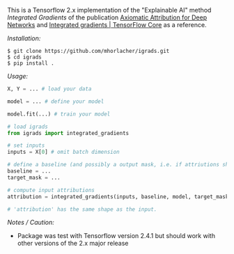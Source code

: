 This is a Tensorflow 2.x implementation of the "Explainable AI" method *Integrated Gradients* of the publication [Axiomatic Attribution for Deep Networks](https://arxiv.org/abs/1703.01365) and [Integrated gradients | TensorFlow Core](https://www.tensorflow.org/tutorials/interpretability/integrated_gradients) as a reference. 


*Installation:*
```
$ git clone https://github.com/mhorlacher/igrads.git
$ cd igrads
$ pip install .
```

*Usage:*
```python
X, Y = ... # load your data

model = ... # define your model

model.fit(...) # train your model

# load igrads
from igrads import integrated_gradients

# set inputs
inputs = X[0] # omit batch dimension

# define a baseline (and possibly a output mask, i.e. if attriutions should only be computed w.r.t. a single class)
baseline = ...
target_mask = ...

# compute input attributions
attribution = integrated_gradients(inputs, baseline, model, target_mask = target_mask)

# 'attribution' has the same shape as the input. 
```


*Notes / Caution:*
- Package was test with Tensorflow version 2.4.1 but should work with other versions of the 2.x major release